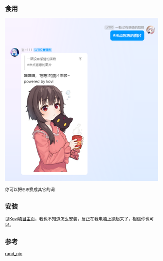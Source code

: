 ## 食用

![alt text](image.png)

你可以把`惠惠`换成其它的词


## 安装

见[Kovi项目主页](https://github.com/Threkork/Kovi)，我也不知道怎么安装，反正在我电脑上跑起来了，相信你也可以。


## 参考

[rand_pic](https://github.com/super1207/rand_pic)
